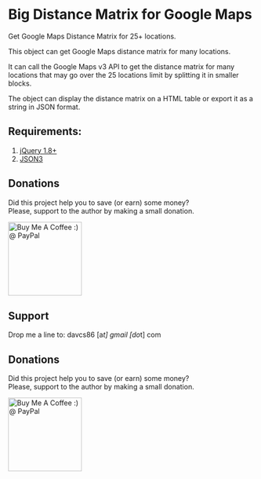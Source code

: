 Big Distance Matrix for Google Maps
=======================

Get Google Maps Distance Matrix for 25+ locations.

This object can get Google Maps distance matrix for many locations.

It can call the Google Maps v3 API to get the distance matrix for many locations that may go over the 25 locations limit by splitting it in smaller blocks.

The object can display the distance matrix on a HTML table or export it as a string in JSON format.

## Requirements:

1. <a href="http://jquery.com/" target="_blank">jQuery 1.8+</a><br>
2. <a href="http://bestiejs.github.io/json3/" target="_blank">JSON3</a>

## Donations

Did this project help you to save (or earn) some money?<br>
Please, support to the author by making a small donation.

<a href='https://www.paypal.com/cgi-bin/webscr?cmd=_s-xclick&hosted_button_id=2PK29ZFPUZ5WL' target='_blank'><img width="150" style='border:0px;width:150px' src='http://ko-fi.com/img/button-4.png' border='0' alt='Buy Me A Coffee :) @ PayPal' /></a>


## Support

Drop me a line to: davcs86 [a*t] gmail [do*t] com

## Donations

Did this project help you to save (or earn) some money?<br>
Please, support to the author by making a small donation.

<a href='https://www.paypal.com/cgi-bin/webscr?cmd=_s-xclick&hosted_button_id=2PK29ZFPUZ5WL' target='_blank'><img width="150" style='border:0px;width:150px' src='http://ko-fi.com/img/button-4.png' border='0' alt='Buy Me A Coffee :) @ PayPal' /></a>
